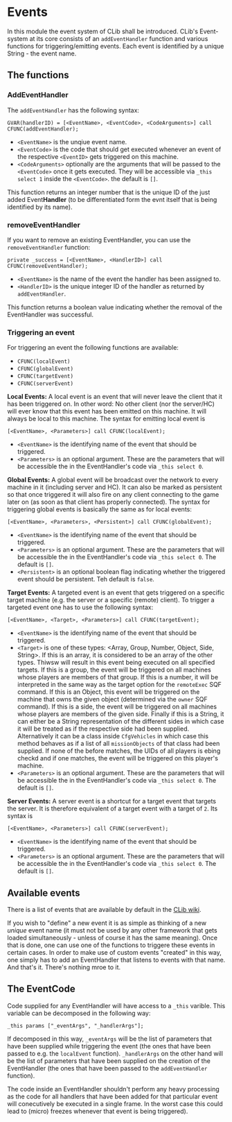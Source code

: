 # Events
In this module the event system of CLib shall be introduced. CLib's Event-system at its core consists of an `addEventHandler` function and various functions for triggering/emitting events.
Each event is identified by a unique String - the event name.

## The functions

### AddEventHandler
The `addEventHandler` has the following syntax:
```
GVAR(handlerID) = [<EventName>, <EventCode>, <CodeArguments>] call CFUNC(addEventHandler);
```
- `<EventName>` is the unqiue event name.
- `<EventCode>` is the code that should get executed whenever an event of the respective `<EventID>` gets triggered on this machine.
- `<CodeArguments>` optionally are the arguments that will be passed to the `<EventCode>` once it gets executed. They will be accessible via `_this select 1` inside the `<EventCode>`. the default is `[]`.

This function returns an integer number that is the unique ID of the just added Event**Handler** (to be differentiated form the evnt itself that is being identified by its name).

### removeEventHandler
If you want to remove an existing EventHandler, you can use the `removeEventHandler` function:
```
private _success = [<EventName>, <HandlerID>] call CFUNC(removeEventHandler);
```
- `<EventName>` is the name of the event the handler has been assigned to.
- `<HandlerID>` is the unique integer ID of the handler as returned by `addEventHandler`.

This function returns a boolean value indicating whether the removal of the EventHandler was successful.

### Triggering an event
For triggering an event the following functions are available:
- `CFUNC(localEvent)`
- `CFUNC(globalEvent)`
- `CFUNC(targetEvent)`
- `CFUNC(serverEvent)`

**Local Events:** A local event is an event that will never leave the client that it has been triggered on. In other word: No other client (nor the server/HC) will ever know that this event
has been emitted on this machine. It will always be local to this machine. The syntax for emitting local event is
```
[<EventName>, <Parameters>] call CFUNC(localEvent);
```
- `<EventName>` is the identifying name of the event that should be triggered.
- `<Parameters>` is an optional argument. These are the parameters that will be accessible the in the EventHandler's code via `_this select 0`.

**Global Events:** A global event will be broadcast over the network to every machine in it (including server and HC). It can also be marked as
persistent so that once triggered it will also fire on any client connecting to the game later on (as soon as that client has properly connected).
The syntax for triggering global events is basically the same as for local events:
```
[<EventName>, <Parameters>, <Persistent>] call CFUNC(globalEvent);
```
- `<EventName>` is the identifying name of the event that should be triggered.
- `<Parameters>` is an optional argument. These are the parameters that will be accessible the in the EventHandler's code via `_this select 0`. The default is `[]`.
- `<Persistent>` is an optional boolean flag indicating whether the triggered event should be persistent. Teh default is `false`.

**Target Events:** A targeted event is an event that gets triggered on a specific target machine (e.g. the server or a specific (remote) client).
To trigger a targeted event one has to use the following syntax:
```
[<EventName>, <Target>, <Parameters>] call CFUNC(targetEvent);
```
- `<EventName>` is the identifying name of the event that should be triggered.
- `<Target>` is one of these types: <Array, Group, Number, Object, Side, String>. If this is an array, it is considered to be an array of the other types. Thiwsw will result in this event being executed on all specified targets.
If this is a group, the event will be triggered on all machines whose players are members of that group. If this is a number, it will be interpreted in the same way as the target option for the `remoteExec` SQF command.
If this is an Object, this event will be triggered on the machine that owns the given object (determined via the `owner` SQF command). If this is a side, the event will be triggered on all machines whose players are members of
the given side. Finally if this is a String, it can either be a String representation of the different sides in which case it will be treated as if the respective side had been supplied. Alternatively it can be a class inside
`CfgVehicles` in which case this method behaves as if a list of all `missionObjects` of that class had been supplied. If none of the before matches, the UIDs of all players is ebing checkd and if one matches, the event will be
triggered on this player's machine.
- `<Parameters>` is an optional argument. These are the parameters that will be accessible the in the EventHandler's code via `_this select 0`. The default is `[]`.

**Server Events:** A server event is a shortcut for a target event that targets the server. It is therefore equivalent of a target event with a target of `2`.
Its syntax is
```
[<EventName>, <Parameters>] call CFUNC(serverEvent);
```
- `<EventName>` is the identifying name of the event that should be triggered.
- `<Parameters>` is an optional argument. These are the parameters that will be accessible the in the EventHandler's code via `_this select 0`. The default is `[]`.


## Available events
There is a list of events that are available by default in the [CLib wiki](https://github.com/TaktiCool/CLib/wiki/Events).

If you wish to "define" a new event it is as simple as thinking of a new _unique_ event name (it must not be used by any other framework that
gets loaded simultaneously - unless of course it has the same meaning). Once that is done, one can use one of the functions to triggere these events
in certain cases. In order to make use of custom events "created" in this way, one simply has to add an EventHandler that listens to events with
that name. And that's it. There's nothing mroe to it.


## The EventCode
Code supplied for any EventHandler will have access to a `_this` varible. This variable can be decomposed in the following way:
```
_this params ["_eventArgs", "_handlerArgs"];
```
 If decomposed in this way, `_eventArgs` will be the list of parameters that have been supplied while triggering the event (the ones that have
 been passed to e.g. the `localEvent` function).
 `_handlerArgs` on the other hand will be the list of parameters that have been supplied on the creation of the EventHandler (the ones that have
 been passed to the `addEventHandler` function).

The code inside an EventHandler shouldn't perform any heavy processing as the code for all handlers that have been added for that particular
event will conecutively be executed in a single frame. In the worst case this could lead to (micro) freezes whenever that event is being triggered).
